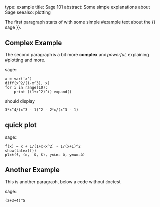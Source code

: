 type: example
title: Sage 101
abstract:
    Some simple explanations about Sage
seealso:
    plotting

The first paragraph starts of with some simple #example text
about the {{ sage }}.

## Complex Example

The second paragraph is a bit more **complex** and _powerful_,
explaining #plotting and more.

sage::

    x = var('x')
    diff(x^2/(1-x^3), x)
    for i in range(10):
        print ((1+x^2)^i).expand()
    
should display

    3*x^4/(x^3 - 1)^2 - 2*x/(x^3 - 1)

## quick plot

sage::

    f(x) = x + 1/(1+x-x^2) - 1/(x+1)^2
    show(latex(f))
    plot(f, (x, -5, 5), ymin=-8, ymax=8)

## Another Example

This is another paragraph, below a code without doctest

sage::

    (2+3+4)^5
    

    